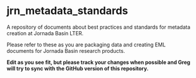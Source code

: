 # jrn_metadata_standards

A repository of documents about best practices and standards for metadata creation at Jornada Basin LTER.

Please refer to these as you are packaging data and creating EML documents for Jornada Basin research products.

**Edit as you see fit, but please track your changes when possible and Greg will try to sync with the GitHub version of this repository.**
